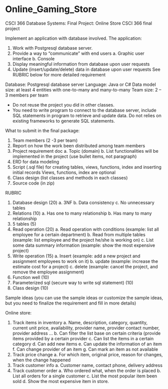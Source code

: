 # Online_Gaming_Store
CSCI 366 Database Systems: Final Project: Online Store
CSCI 366 final project

Implement an application with database involved. The application:
1.	Work with Postgresql database server.
2.	Provide a way to “communicate” with end users
a.	Graphic user interface 
b.	Console 
3.	Display meaningful information from database upon user requests 
4.	Update (insert/update/delete) data in database upon user requests
See RUBRIC below for more detailed requirement

Database: Postgresql database server 
Language: Java or C# 
Data model size: at least 4 entities with one-to-many and many-to-many 
Team size: 2 – 3 members per team

* Do not reuse the project you did in other classes. 
* You need to write program to connect to the database server, include SQL statements in program to retrieve and update data. Do not relies on existing frameworks to generate SQL statements. 

What to submit in the final package:
1.	Team members (2 -3 per team)
2.	Report on how the work been distributed among team members
3.	Project requirement doc
a.	Topic (domain) 
b.	List functionalities will be implemented in the project (use bullet items, not paragraph)
4.	ERD for data modeling
5.	Script (.sql file) for creating tables, views, functions, index and inserting initial records 
Views, functions, index are optional
6.	Class design (list classes and methods in each classes) 
7.	Source code (in zip)

RUBRIC
1.	Database design (20)
a.	3NF
b.	Data consistency
c.	No unnecessary tables
2.	Relations (10)
a.	Has one to many relationship
b.	Has many to many relationship
3.	5 tables (5)
4.	Read operation (20)
a.	Read operation with conditions (example: list all employee for a certain department)
b.	Read from multiple tables (example: list employee and the project he/she is working on)
c.	List some data summary information (example: show the most expensive project)
5.	Write operation   (15)
a.	Insert  (example: add a new project and assignment employees to work on it)
b.	update  (example: increase the estimate cost for a project)
c.	delete  (example: cancel the project, and remove the employee assignment)
6.	Function well  (10)
7.	Parameterized sql (secure way to write sql statement) (10)
8.	Class design (10)


Sample ideas (you can use the sample ideas or customize the sample ideas, but you need to finalize the requirement and fill in more details)

Online store:
1.	Track items in inventory
a.	Name, description, category, quantity, current unit price, availability, provider name, provider contact number, provider address  … 
b.	Can filter the list base on certain criteria (provide items provided by a certain provider
c.	Can list the items in a certain category
d.	Can add new items
e.	Can update the information of an item
f.	Can change provider of an item
g.	Can mark an item as not available
2.	Track price change
a.	For which item, original price, reason for changes, when the change happened 
3.	Track customer info
a.	Customer name, contact phone, delivery address
4.	Track customer order
a.	Who ordered what, when the order is placed
b.	List all orders for a single customer
c.	List the most popular item been sold 
d.	Show the most expensive item in store.
